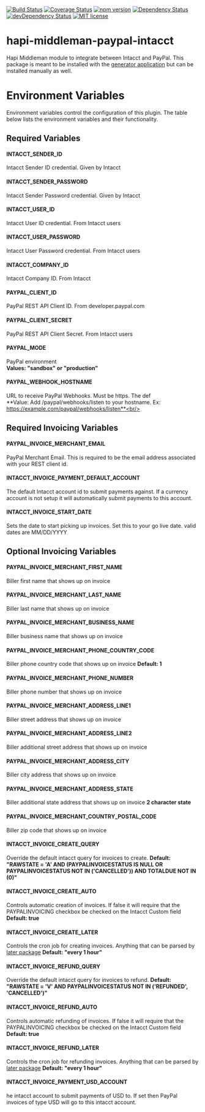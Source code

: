 [![Build Status](https://travis-ci.org/trainerbill/hapi-middleman-paypal-intacct.svg?branch=master)](https://travis-ci.org/trainerbill/hapi-middleman-paypal-intacct)
[![Coverage Status](https://coveralls.io/repos/github/trainerbill/hapi-middleman-paypal-intacct/badge.svg?branch=master)](https://coveralls.io/github/trainerbill/hapi-middleman-paypal-intacct?branch=master)
[![npm version](https://badge.fury.io/js/hapi-middleman-paypal-intacct.svg)](https://badge.fury.io/js/hapi-middleman-paypal-intacct)
[![Dependency Status](https://david-dm.org/trainerbill/hapi-middleman-paypal-intacct.svg)](https://david-dm.org/trainerbill/hapi-middleman-paypal-intacct)
[![devDependency Status](https://david-dm.org/trainerbill/hapi-middleman-paypal-intacct/dev-status.svg)](https://david-dm.org/trainerbill/hapi-middleman-paypal-intacct#info=devDependencies)
[![MIT license](http://img.shields.io/badge/license-MIT-brightgreen.svg)](http://opensource.org/licenses/MIT)


# hapi-middleman-paypal-intacct
Hapi Middleman module to integrate between Intacct and PayPal.  This package is meant to be installed with the [generator application](https://github.com/trainerbill/generator-hapi-middleman) but can be installed manually as well.

# Environment Variables
Environment variables control the configuration of this plugin.  The table below lists the environment variables and their functionality.

## Required Variables

#### INTACCT_SENDER_ID
Intacct Sender ID credential.  Given by Intacct<br/>

#### INTACCT_SENDER_PASSWORD
Intacct Sender Password credential.  Given by Intacct<br/>

#### INTACCT_USER_ID
Intacct User ID credential.  From Intacct users<br/>

#### INTACCT_USER_PASSWORD
Intacct User Password credential.  From Intacct users<br/>

#### INTACCT_COMPANY_ID
Intacct Company ID. From Intacct<br/>

#### PAYPAL_CLIENT_ID
PayPal REST API Client ID.  From developer.paypal.com<br/>

#### PAYPAL_CLIENT_SECRET
PayPal REST API Client Secret.  From Intacct users<br/>

#### PAYPAL_MODE
PayPal environment<br/>
**Values: "sandbox" or "production"**<br/>

#### PAYPAL_WEBHOOK_HOSTNAME
URL to receive PayPal Webhooks. Must be https.  The def<br/>
**Value: Add /paypal/webhooks/listen to your hostname.  Ex: https://example.com/paypal/webhooks/listen**<br/>



## Required Invoicing Variables

#### PAYPAL_INVOICE_MERCHANT_EMAIL
PayPal Merchant Email.  This is required to be the email address associated with your REST client id.<br/>

#### INTACCT_INVOICE_PAYMENT_DEFAULT_ACCOUNT
The default Intacct account id to submit payments against.  If a currency account is not setup it will automatically submit payments to this account.

#### INTACCT_INVOICE_START_DATE
Sets the date to start picking up invoices.  Set this to your go live date.  valid dates are MM/DD/YYYY

## Optional Invoicing Variables

#### PAYPAL_INVOICE_MERCHANT_FIRST_NAME
Biller first name that shows up on invoice

#### PAYPAL_INVOICE_MERCHANT_LAST_NAME
Biller last name that shows up on invoice

#### PAYPAL_INVOICE_MERCHANT_BUSINESS_NAME
Biller business name that shows up on invoice

#### PAYPAL_INVOICE_MERCHANT_PHONE_COUNTRY_CODE
Biller phone country code that shows up on invoice
**Default: 1**

#### PAYPAL_INVOICE_MERCHANT_PHONE_NUMBER
Biller phone number that shows up on invoice

#### PAYPAL_INVOICE_MERCHANT_ADDRESS_LINE1
Biller street address that shows up on invoice

#### PAYPAL_INVOICE_MERCHANT_ADDRESS_LINE2
Biller additional street address that shows up on invoice

#### PAYPAL_INVOICE_MERCHANT_ADDRESS_CITY
Biller city address that shows up on invoice

#### PAYPAL_INVOICE_MERCHANT_ADDRESS_STATE
Biller additional state address that shows up on invoice
**2 character state**

#### PAYPAL_INVOICE_MERCHANT_COUNTRY_POSTAL_CODE
Biller zip code that shows up on invoice

#### INTACCT_INVOICE_CREATE_QUERY
Override the default intacct query for invoices to create.
**Default: "RAWSTATE = 'A' AND (PAYPALINVOICESTATUS IS NULL OR PAYPALINVOICESTATUS NOT IN ('CANCELLED')) AND TOTALDUE NOT IN (0)"**

#### INTACCT_INVOICE_CREATE_AUTO
Controls automatic creation of invoices.  If false it will require that the PAYPALINVOICING checkbox be checked on the Intacct Custom field
**Default: true**

#### INTACCT_INVOICE_CREATE_LATER
Controls the cron job for creating invoices.  Anything that can be parsed by [later package](https://bunkat.github.io/later/getting-started.html#example)
**Default: "every 1 hour"**

#### INTACCT_INVOICE_REFUND_QUERY
Override the default intacct query for invoices to refund.
**Default: "RAWSTATE = 'V' AND PAYPALINVOICESTATUS NOT IN ('REFUNDED', 'CANCELLED')"**

#### INTACCT_INVOICE_REFUND_AUTO
Controls automatic refunding of invoices.  If false it will require that the PAYPALINVOICING checkbox be checked on the Intacct Custom field
**Default: true**

#### INTACCT_INVOICE_REFUND_LATER
Controls the cron job for refunding invoices.  Anything that can be parsed by [later package](https://bunkat.github.io/later/getting-started.html#example)
**Default: "every 1 hour"**

#### INTACCT_INVOICE_PAYMENT_USD_ACCOUNT
he intacct account to submit payments of USD to.  If set then PayPal invoices of type USD will go to this intacct account.

